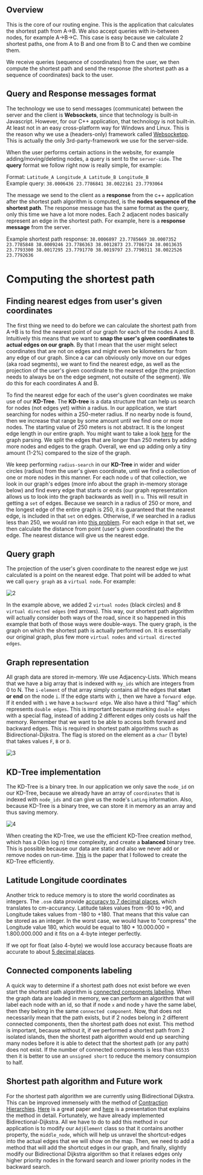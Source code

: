 ## Overview

This is the core of our routing engine. This is the application that calculates the shortest path from A->B. We also accept queries with in-between nodes, for example A->B->C. This case is easy because we calculate 2 shortest paths, one from A to B and one from B to C and then we combine them.

We receive queries (sequence of coordinates) from the user, we then compute the shortest path and send the response (the shortest path as a sequence of coordinates) back to the user.

## Query and Response messages format

The technology we use to send messages (communicate) between the server and the client is **Websockets**, since that technology is built-in Javascript. However, for our C++ application, that technology is not built-in. At least not in an easy cross-platform way for Windows and Linux. This is the reason why we use a (headers-only) framework called [Websocketpp](https://github.com/zaphoyd/websocketpp). This is actually the only 3rd-party-framework we use for the server-side.

When the user performs certain actions in the website, for example adding/moving/deleting nodes, a query is sent to the `server-side`. The **query** format we follow right now is really simple, for example:

Format: `Latitude_A Longitude_A Latitude_B Longitude_B`<br>
Example query: `38.0006436 23.7786841 38.0022161 23.7793064`

The message we send to the client as a **response** from the c++ application after the shortest path algorithm is computed, is the **nodes sequence of the shortest path**. The response message has the same format as the query, only this time we have a lot more nodes. Each 2 adjacent nodes basically represent an edge in the shortest path. For example, here is a **response message** from the server.

Example shortest path response: `38.0006897 23.7785669 38.0007352 23.7785848 38.0009246 23.7786363 38.0012873 23.7786724 38.0013635 23.7793300 38.0017295 23.7791770 38.0019797 23.7790311 38.0022526 23.7792636`

# Computing the shortest path

## Finding nearest edges from user's given coordinates

The first thing we need to do before we can calculate the shortest path from A->B is to find the nearest point of our graph for each of the nodes A and B. Intuitively this means that we want to **snap the user's given coordinates to actual edges on our graph**. By that I mean that the user might select coordinates that are not on edges and might even be kilometers far from any edge of our graph. Since a car can obviously only move on our edges (aka road segments), we want to find the nearest edge, as well as the projection of the user's given coordinate to the nearest edge (the projection needs to always be on the edge segment, not outsite of the segment). We do this for each coordinates A and B.
 
To find the nearest edge for each of the user's given coordinates we make use of our **KD-Tree**. The **KD-tree** is a data structure that can help us search for nodes (not edges yet) within a radius. In our application, we start searching for nodes within a 250-meter radius. If no nearby node is found, then we increase that range by some amount until we find one or more nodes. The starting value of 250 meters is not abstract. It is the longest edge length in our entire graph. You might want to take a look [here](https://github.com/outerpixels/routing-engine-graph-extractor/blob/master/README.md) for the graph parsing. We split the edges that are longer than 250 meters by adding more nodes and edges to the graph. Overall, we end up adding only a tiny amount (1-2%) compared to the size of the graph.

We keep performing `radius-search` in our **KD-Tree** in wider and wider circles (radius) from the user's given coordinate, until we find a collection of one or more nodes in this manner. For each node `u` of that collection, we look in our graph's edges (more info about the graph in-memory storage below) and find every edge that starts or ends (our graph representation allows us to look into the graph backwards as well) in `u`. This will result in getting a `set` of edges. Because we search in a radius of 250 or more, and the longest edge of the entire graph is 250, it is guaranteed that the nearest edge, is included in that `set` on edges. Otherwise, if we searched in a radius less than 250, we would ran into [this problem](http://stackoverflow.com/questions/19892564/find-nearest-edge-in-graph). For each edge in that set, we then calculate the distance from point (user's given coordinate) the the edge. The nearest distance will give us the nearest edge. 

## Query graph

The projection of the user's given coordinate to the nearest edge we just calculated is a point on the nearest edge. That point will be added to what we call `query graph` as a `virtual node`. For example:

![2](https://i.gyazo.com/f804092e638dd6884ef84ef926161993.png)

In the example above, we added 2 `virtual nodes` (black circles) and 8 `virtual directed edges` (red arrows). This way, our shortest path algorithm will actually consider both ways of the road, since it so happened in this example that both of those ways were double-ways. The query graph, is the graph on which the shortest path is actually performed on. It is essentially our original graph, plus few more `virtual nodes` and `virtual directed edges`.

## Graph representation

All graph data are stored in-memory. We use Adjacency-Lists. Which means that we have a big array that is indexed with `my_ids` which are integers from 0 to N. The `i-element` of that array simply contains all the edges that **start or end** on the node `i`. If the edge starts with `i`, then we have a `forward edge`. If it ended with `i` we have a `backward edge`. We also have a third "flag" which represents `double edges`. This is important because marking `double edges` with a special flag, instead of adding 2 different edges only costs us half the memory. Remember that we want to be able to access both forward and backward edges. This is required in shortest path algorithms such as Bidirectional-Dijkstra. The flag is stored on the element as a `char` (1 byte) that takes values `F`, `B` or `D`.

![3](https://i.gyazo.com/515ec7ebbda21eb34e71fe6197fb8d8f.png)

## KD-Tree implementation

The KD-Tree is a binary tree. In our application we only save the `node_id` on our KD-Tree, because we already have an array of `coordinates` that is indexed with `node_ids` and can give us the node's `LatLng` information. Also, because KD-Tree is a binary tree, we can store it in memory as an array and thus saving memory.

![4](https://upload.wikimedia.org/wikipedia/commons/thumb/8/86/Binary_tree_in_array.svg/450px-Binary_tree_in_array.svg.png)

When creating the KD-Tree, we use the efficient KD-Tree creation method, which has a O(kn log n) time complexity, and create a **balanced** binary tree. This is possible because our data are static and also we never add or remove nodes on run-time. [This](http://jcgt.org/published/0004/01/03/paper.pdf) is the paper that I followed to create the KD-Tree efficiently.

## Latitude Longitude coordinates

Another trick to reduce memory is to store the world coordinates as integers. The `.osm` data provide [accuracy to 7 decimal places](http://wiki.openstreetmap.org/wiki/Node), which translates to cm-accurancy. Latitude takes values from -90 to +90, and Longitude takes values from -180 to +180. That means that this value can be stored as an integer. In the worst case, we would have to "compress" the Longitude value 180, which would be equal to 180 * 10.000.000 = 1.800.000.000 and it fits on a 4-byte integer perfectly. 

If we opt for float (also 4-byte) we would lose accuracy because floats are accurate to about [5 decimal places](https://en.wikipedia.org/wiki/Single-precision_floating-point_format).

## Connected components labeling 

A quick way to determine if a shortest path does not exist before we even start the shortest path algorithm is [connected components labeling](https://en.wikipedia.org/wiki/Connected-component_labeling). When the graph data are loaded in memory, we can perform an algorithm that will label each node with an id, so that if node `x` and node `y` have the same label, then they belong in the same `connected component`. Now, that does not necessarily mean that the path exists, but if 2 nodes belong in 2 different connected components, then the shortest path does not exist. This method is important, because without it, if we performed a shortest path from 2 isolated islands, then the shortest path algorithm would end up searching many nodes before it is able to detect that the shortest path (or any path) does not exist. If the number of connected components is less than `65535` then it is better to use an `unsigned short` to reduce the memory consumpion to half.

## Shortest path algorithm and Future work

For the shortest path algorithm we are currently using Bidirectional Dijkstra. This can be improved immensely with the method of [Contraction Hierarchies](https://en.wikipedia.org/wiki/Contraction_hierarchies). [Here](http://algo2.iti.kit.edu/schultes/hwy/contract.pdf) is a great paper and [here](https://algo2.iti.kit.edu/download/presentation.pdf) is a presentation that explains the method in detail. Fortunately, we have already implemented Bidirectional-Dijkstra. All we have to do to add this method in our application is to modify our `AdjElement` class so that it contains another property, the `middle_node`, which will help us unravel the shortcut-edges into the actual edges that we will show on the map. Then, we need to add a method that will add the shortcut edges in our graph, and finally, slightly modify our Bidirectional Dijkstra algorithm so that it relaxes edges only higher priority nodes in the forward search and lower priority nodes in the backward search.
